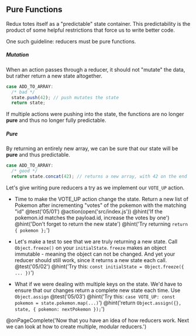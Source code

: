 ## Pure Functions
Redux totes itself as a "predictable" state container. This predictability is the product of some helpful restrictions that force us to write better code.

One such guideline: reducers must be pure functions.

##### Mutation

When an action passes through a reducer, it should not "mutate" the data, but rather return a new state altogether.

```js
case ADD_TO_ARRAY:
  /* bad */
  state.push(42); // push mutates the state
  return state;
```

If multiple actions were pushing into the state, the functions are no longer **pure** and thus no longer fully predictable.

##### Pure

By returning an entirely new array, we can be sure that our state will be **pure** and thus predictable.

```js
case ADD_TO_ARRAY:
  /* good */
  return state.concat(42); // returns a new array, with 42 on the end
```

Let's give writing pure reducers a try as we implement our `VOTE_UP` action.

+ Time to make the VOTE_UP action change the state. Return a new list of Pokemon after incrementing "votes" of the pokemon with the matching "id"
@test('05/01')
@action(open('src/index.js'))
@hint('If the pokemon.id matches the payload.id, increase the votes by one')
@hint('Don't forget to return the new state')
@hint('Try returning `return { pokemon };`')

+ Let's make a test to see that we are truly returning a new state. Call `Object.freeze()` on your `initialState`. `freeze` makes an object immutable - meaning the object can not be changed. And yet your reducer should still work, since it returns a new state each call.
@test('05/02')
@hint('Try this: `const initialState = Object.freeze({ ... })`')

+ What if we were dealing with multiple keys on the state. We'd have to ensure that our changes return a complete new state each time. Use `Object.assign`
@test('05/03')
@hint('Try this: `case VOTE_UP: const pokemon = state.pokemon.map(...)`')
@hint('return `Object.assign({}, state, { pokemon: nextPokemon });`')

@onPageComplete('Now that you have an idea of how reducers work. Next we can look at how to create multiple, modular reducers.')
